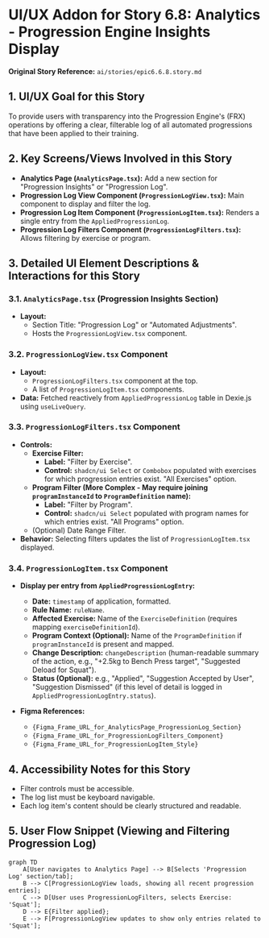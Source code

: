 # UI/UX Addon for Story 6.8: Analytics - Progression Engine Insights Display

**Original Story Reference:** `ai/stories/epic6.6.8.story.md`

## 1. UI/UX Goal for this Story

To provide users with transparency into the Progression Engine's (FRX) operations by offering a clear, filterable log of all automated progressions that have been applied to their training.

## 2. Key Screens/Views Involved in this Story

- **Analytics Page (`AnalyticsPage.tsx`):** Add a new section for "Progression Insights" or "Progression Log".
- **Progression Log View Component (`ProgressionLogView.tsx`):** Main component to display and filter the log.
- **Progression Log Item Component (`ProgressionLogItem.tsx`):** Renders a single entry from the `AppliedProgressionLog`.
- **Progression Log Filters Component (`ProgressionLogFilters.tsx`):** Allows filtering by exercise or program.

## 3. Detailed UI Element Descriptions & Interactions for this Story

### 3.1. `AnalyticsPage.tsx` (Progression Insights Section)

- **Layout:**
  - Section Title: "Progression Log" or "Automated Adjustments".
  - Hosts the `ProgressionLogView.tsx` component.

### 3.2. `ProgressionLogView.tsx` Component

- **Layout:**
  - `ProgressionLogFilters.tsx` component at the top.
  - A list of `ProgressionLogItem.tsx` components.
- **Data:** Fetched reactively from `AppliedProgressionLog` table in Dexie.js using `useLiveQuery`.

### 3.3. `ProgressionLogFilters.tsx` Component

- **Controls:**
  - **Exercise Filter:**
    - **Label:** "Filter by Exercise".
    - **Control:** `shadcn/ui Select` or `Combobox` populated with exercises for which progression entries exist. "All Exercises" option.
  - **Program Filter (More Complex - May require joining `programInstanceId` to `ProgramDefinition` name):**
    - **Label:** "Filter by Program".
    - **Control:** `shadcn/ui Select` populated with program names for which entries exist. "All Programs" option.
  - (Optional) Date Range Filter.
- **Behavior:** Selecting filters updates the list of `ProgressionLogItem.tsx` displayed.

### 3.4. `ProgressionLogItem.tsx` Component

- **Display per entry from `AppliedProgressionLogEntry`:**
  - **Date:** `timestamp` of application, formatted.
  - **Rule Name:** `ruleName`.
  - **Affected Exercise:** Name of the `ExerciseDefinition` (requires mapping `exerciseDefinitionId`).
  - **Program Context (Optional):** Name of the `ProgramDefinition` if `programInstanceId` is present and mapped.
  - **Change Description:** `changeDescription` (human-readable summary of the action, e.g., "+2.5kg to Bench Press target", "Suggested Deload for Squat").
  - **Status (Optional):** e.g., "Applied", "Suggestion Accepted by User", "Suggestion Dismissed" (if this level of detail is logged in `AppliedProgressionLogEntry.status`).

- **Figma References:**
  - `{Figma_Frame_URL_for_AnalyticsPage_ProgressionLog_Section}`
  - `{Figma_Frame_URL_for_ProgressionLogFilters_Component}`
  - `{Figma_Frame_URL_for_ProgressionLogItem_Style}`

## 4. Accessibility Notes for this Story

- Filter controls must be accessible.
- The log list must be keyboard navigable.
- Each log item's content should be clearly structured and readable.

## 5. User Flow Snippet (Viewing and Filtering Progression Log)

```mermaid
graph TD
    A[User navigates to Analytics Page] --> B[Selects 'Progression Log' section/tab];
    B --> C[ProgressionLogView loads, showing all recent progression entries];
    C --> D[User uses ProgressionLogFilters, selects Exercise: 'Squat'];
    D --> E{Filter applied};
    E --> F[ProgressionLogView updates to show only entries related to 'Squat'];
```
